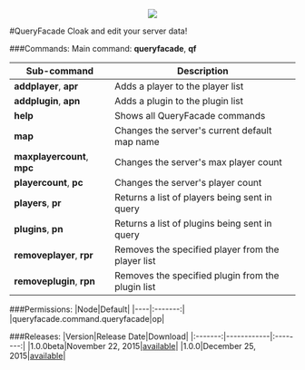 <p align="center"><img src="https://raw.githubusercontent.com/NebulaLabs/Resources/master/icons/queryfacade.png"></p>
#QueryFacade
Cloak and edit your server data!

###Commands:
Main command: **queryfacade**, **qf**

|Sub-command|Description|
|-----------|-----------|
|**addplayer**, **apr**|Adds a player to the player list|
|**addplugin**, **apn**|Adds a plugin to the plugin list|
|**help**|Shows all QueryFacade commands|
|**map**|Changes the server's current default map name|
|**maxplayercount**, **mpc**|Changes the server's max player count|
|**playercount**, **pc**|Changes the server's player count|
|**players**, **pr**|Returns a list of players being sent in query|
|**plugins**, **pn**|Returns a list of plugins being sent in query|
|**removeplayer**, **rpr**|Removes the specified player from the player list|
|**removeplugin**, **rpn**|Removes the specified plugin from the plugin list|

###Permissions:
|Node|Default|
|----|:-------:|
|queryfacade.command.queryfacade|op|

###Releases:
|Version|Release Date|Download|
|:-------:|------------|:--------:|
|1.0.0beta|November 22, 2015|[available](https://github.com/Gamecrafter/PocketMine-Plugins/blob/master/QueryFacade/releases/QueryFacade_v1.0.0beta.phar?raw=true)|
|1.0.0|December 25, 2015|[available](http://forums.pocketmine.net/plugins/queryfacade.1621/download?version=2970)|
